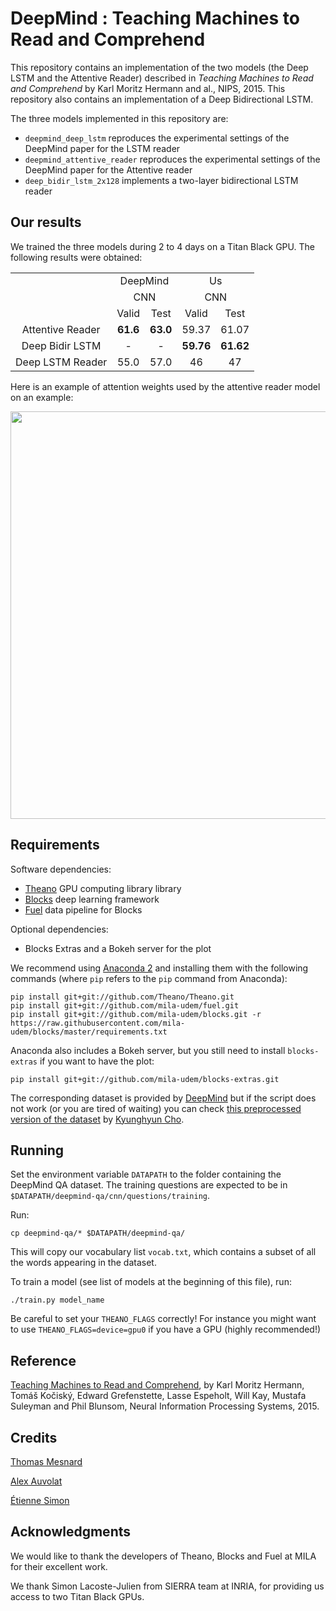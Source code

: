 DeepMind : Teaching Machines to Read and Comprehend
=========================================

This repository contains an implementation of the two models (the Deep LSTM and the Attentive Reader) described in *Teaching Machines to Read and Comprehend* by Karl Moritz Hermann and al., NIPS, 2015. This repository also contains an implementation of a Deep Bidirectional LSTM. 

The three models implemented in this repository are:

- `deepmind_deep_lstm` reproduces the experimental settings of the DeepMind paper for the LSTM reader
- `deepmind_attentive_reader` reproduces the experimental settings of the DeepMind paper for the Attentive reader
- `deep_bidir_lstm_2x128` implements a two-layer bidirectional LSTM reader

## Our results

We trained the three models during 2 to 4 days on a Titan Black GPU. The following results were obtained:


<table width="416" cellpadding="2" cellspacing="2">
<tr>
<td valign="top" align="center"> </td>
<td colspan="2" valign="top" align="center">DeepMind </td>
<td colspan="2" valign="top" align="center">Us </td>
</tr>
<tr>
<td valign="top" align="center"> </td>
<td colspan="2" valign="top" align="center">CNN </td>
<td colspan="2" valign="top" align="center">CNN </td>
</tr>
<tr>
<td valign="top" align="center"> </td>
<td valign="top" align="center">Valid </td>
<td valign="top" align="center">Test </td>
<td valign="top" align="center">Valid </td>
<td valign="top" align="center">Test </td>
</tr>
<tr>
<td valign="top" align="center">Attentive Reader </td>
<td valign="top" align="center"><b>61.6</b> </td>
<td valign="top" align="center"><b>63.0</b> </td>
<td valign="top" align="center">59.37 </td>
<td valign="top" align="center">61.07 </td>
</tr>
<tr>
<td valign="top" align="center">Deep Bidir LSTM </td>
<td valign="top" align="center">- </td>
<td valign="top" align="center">- </td>
<td valign="top" align="center"><b>59.76</b> </td>
<td valign="top" align="center"><b>61.62</b> </td>
</tr>
<tr>
<td valign="top" align="center">Deep LSTM Reader</td>
<td valign="top" align="center">55.0</td>
<td valign="top" align="center">57.0</td>
<td valign="top" align="center">46</td>
<td valign="top" align="center">47</td>
</tr>
</table>

Here is an example of attention weights used by the attentive reader model on an example:

<img src="https://raw.githubusercontent.com/thomasmesnard/DeepMind-Teaching-Machines-to-Read-and-Comprehend/master/doc/attention_weights_example.png" width="816px" height="652px" />


## Requirements

Software dependencies:

* [Theano](https://github.com/Theano/Theano) GPU computing library library
* [Blocks](https://github.com/mila-udem/blocks) deep learning framework 
* [Fuel](https://github.com/mila-udem/fuel) data pipeline for Blocks

Optional dependencies:

* Blocks Extras and a Bokeh server for the plot

We recommend using [Anaconda 2](https://www.continuum.io/downloads) and installing them with the following commands (where `pip` refers to the `pip` command from Anaconda):

    pip install git+git://github.com/Theano/Theano.git
    pip install git+git://github.com/mila-udem/fuel.git
    pip install git+git://github.com/mila-udem/blocks.git -r https://raw.githubusercontent.com/mila-udem/blocks/master/requirements.txt

Anaconda also includes a Bokeh server, but you still need to install `blocks-extras` if you want to have the plot:

    pip install git+git://github.com/mila-udem/blocks-extras.git

The corresponding dataset is provided by [DeepMind](https://github.com/deepmind/rc-data) but if the script does not work (or you are tired of waiting) you can check [this preprocessed version of the dataset](http://cs.nyu.edu/~kcho/DMQA/) by [Kyunghyun Cho](http://www.kyunghyuncho.me/).


## Running

Set the environment variable `DATAPATH` to the folder containing the DeepMind QA dataset. The training questions are expected to be in `$DATAPATH/deepmind-qa/cnn/questions/training`.

Run:

    cp deepmind-qa/* $DATAPATH/deepmind-qa/

This will copy our vocabulary list `vocab.txt`, which contains a subset of all the words appearing in the dataset.

To train a model (see list of models at the beginning of this file), run:

    ./train.py model_name

Be careful to set your `THEANO_FLAGS` correctly! For instance you might want to use `THEANO_FLAGS=device=gpu0` if you have a GPU (highly recommended!)


## Reference

[Teaching Machines to Read and Comprehend](https://papers.nips.cc/paper/5945-teaching-machines-to-read-and-comprehend.pdf), by Karl Moritz Hermann, Tomáš Kočiský, Edward Grefenstette, Lasse Espeholt, Will Kay, Mustafa Suleyman and Phil Blunsom, Neural Information Processing Systems, 2015.


## Credits

[Thomas Mesnard](https://github.com/thomasmesnard)

[Alex Auvolat](https://github.com/Alexis211)

[Étienne Simon](https://github.com/ejls)


## Acknowledgments

We would like to thank the developers of Theano, Blocks and Fuel at MILA for their excellent work.

We thank Simon Lacoste-Julien from SIERRA team at INRIA, for providing us access to two Titan Black GPUs.


